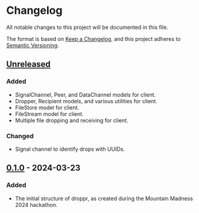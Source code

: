 # Changelog

All notable changes to this project will be documented in this file.

The format is based on [Keep a Changelog](https://keepachangelog.com/en/1.1.0/),
and this project adheres to [Semantic Versioning](https://semver.org/spec/v2.0.0.html).

## [Unreleased]

### Added

- SignalChannel, Peer, and DataChannel models for client.
- Dropper, Recipient models, and various utilities for client.
- FileStore model for client.
- FileStream model for client.
- Multiple file dropping and receiving for client.

### Changed

- Signal channel to identify drops with UUIDs.

## [0.1.0] - 2024-03-23

### Added

- The initial structure of droppr, as created during the Mountain Madness 2024 hackathon.

[unreleased]: https://github.com/micahdbak/droppr.net/compare/v0.1.0...HEAD
[0.1.0]: https://github.com/micahdbak/droppr.net/releases/tag/v0.1.0

